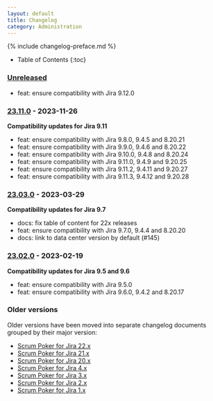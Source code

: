 ```yaml
---
layout: default
title: Changelog
category: Administration
---
```


{% include changelog-preface.md %}

* Table of Contents
{:toc}

### [Unreleased]

* feat: ensure compatibility with Jira 9.12.0

### [23.11.0] - 2023-11-26

**Compatibility updates for Jira 9.11**

* feat: ensure compatibility with Jira 9.8.0, 9.4.5 and 8.20.21
* feat: ensure compatibility with Jira 9.9.0, 9.4.6 and 8.20.22
* feat: ensure compatibility with Jira 9.10.0, 9.4.8 and 8.20.24
* feat: ensure compatibility with Jira 9.11.0, 9.4.9 and 9.20.25
* feat: ensure compatibility with Jira 9.11.2, 9.4.11 and 9.20.27
* feat: ensure compatibility with Jira 9.11.3, 9.4.12 and 9.20.28

### [23.03.0] - 2023-03-29

**Compatibility updates for Jira 9.7**

* docs: fix table of content for 22x releases
* feat: ensure compatibility with Jira 9.7.0, 9.4.4 and 8.20.20
* docs: link to data center version by default (#145)

### [23.02.0] - 2023-02-19

**Compatibility updates for Jira 9.5 and 9.6**

* feat: ensure compatibility with Jira 9.5.0
* feat: ensure compatibility with Jira 9.6.0, 9.4.2 and 8.20.17

### Older versions

Older versions have been moved into separate changelog documents grouped by their major version:

* [Scrum Poker for Jira 22.x](/changelog-22x)
* [Scrum Poker for Jira 21.x](/changelog-21x)
* [Scrum Poker for Jira 20.x](/changelog-20x)
* [Scrum Poker for Jira 4.x](/changelog-4x)
* [Scrum Poker for Jira 3.x](/changelog-3x)
* [Scrum Poker for Jira 2.x](/changelog-2x)
* [Scrum Poker for Jira 1.x](/changelog-1x)

[Unreleased]: https://github.com/codescape/jira-scrum-poker/compare/23.11.0...HEAD
[23.11.0]: https://github.com/codescape/jira-scrum-poker/compare/23.03.0...23.11.0
[23.03.0]: https://github.com/codescape/jira-scrum-poker/compare/23.02.0...23.03.0
[23.02.0]: https://github.com/codescape/jira-scrum-poker/compare/22.11.0...23.02.0
